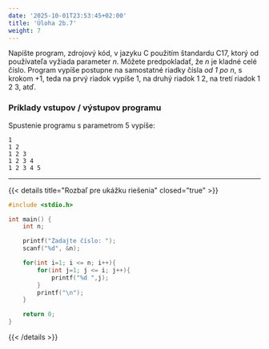 ```yaml
---
date: '2025-10-01T23:53:45+02:00'
title: 'Úloha 2b.7'
weight: 7
---
```


Napíšte program, zdrojový kód, v jazyku C použitím štandardu C17, ktorý od používateľa vyžiada parameter _n_.
Môžete predpokladať, že _n_ je kladné celé číslo. Program vypíše postupne na samostatné riadky čísla _od 1 po n_, s krokom +1,
teda na prvý riadok vypíše 1, na druhý riadok 1 2, na tretí riadok 1 2 3, atď.

### Príklady vstupov / výstupov programu

Spustenie programu s parametrom 5 vypíše:
```text
1
1 2
1 2 3
1 2 3 4
1 2 3 4 5
```

---

{{< details title="Rozbaľ pre ukážku riešenia" closed="true" >}}

```C
#include <stdio.h>

int main() {
    int n;

    printf("Zadajte číslo: ");
    scanf("%d", &n);

    for(int i=1; i <= n; i++){
        for(int j=1; j <= i; j++){
            printf("%d ",j);
        }
        printf("\n");
    }

    return 0;
}
```

{{< /details >}}

